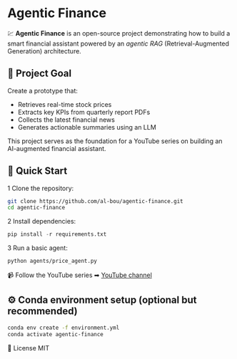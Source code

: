# Agentic Finance

💹 **Agentic Finance** is an open-source project demonstrating how to build a smart financial assistant powered by an *agentic RAG* (Retrieval-Augmented Generation) architecture.

## 🌟 Project Goal
Create a prototype that:
- Retrieves real-time stock prices
- Extracts key KPIs from quarterly report PDFs
- Collects the latest financial news
- Generates actionable summaries using an LLM

This project serves as the foundation for a YouTube series on building an AI-augmented financial assistant.

## 🚀 Quick Start

1 Clone the repository:
```bash
git clone https://github.com/al-bou/agentic-finance.git
cd agentic-finance
````

2 Install dependencies:
```python
pip install -r requirements.txt
````

3 Run a basic agent:

```bash
python agents/price_agent.py
````

📹 Follow the YouTube series
➡ [YouTube channel](https://www.youtube.com/channel/UCQiHRJlmZrxg0AaEvwJpMNg/)

## ⚙️ Conda environment setup (optional but recommended)

```bash
conda env create -f environment.yml
conda activate agentic-finance
````

📜 License
MIT